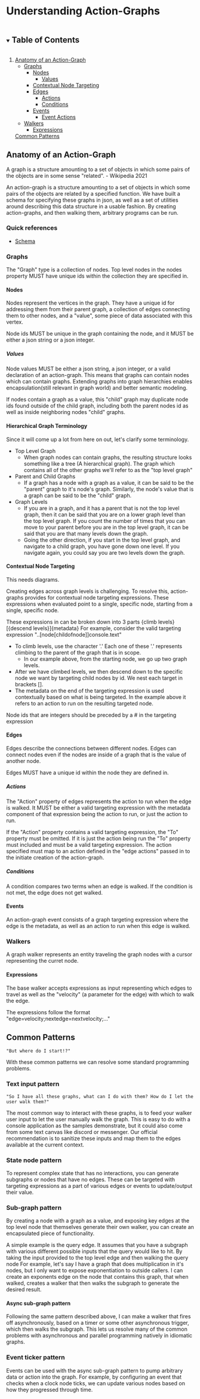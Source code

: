 # Understanding Action-Graphs
<details open="open">
  <summary><h2 style="display: inline-block">Table of Contents</h2></summary>
  <ol>
    <li>
      <a href="#anatomy-of-an-action-graph">Anatomy of an Action-Graph</a>
        <ul>
            <li>
                <a href="#prerequisites">Graphs</a>
                <ul>
                    <li>
                        <a href="#installation">Nodes</a>
                        <ul>
                            <li>
                                <a href="#installation">Values</a>
                            </li>
                        </ul>
                    </li>
                    <li>
                        <a href="#installation">Contextual Node Targeting</a>
                    </li>
                    <li>
                        <a href="#installation">Edges</a>
                        <ul>
                            <li>
                                <a href="#installation">Actions</a>
                            </li>
                            <li>
                                <a href="#installation">Conditions</a>
                            </li>
                        </ul>
                    </li>
                    <li>
                        <a href="#installation">Events</a>
                        <ul>
                            <li>
                                <a href="#installation">Event Actions</a>
                            </li>
                        </ul>
                    </li>
                </ul>
            </li>
            <li>
                <a href="#prerequisites">Walkers</a>
                <ul>
                    <li>
                        <a href="#prerequisites"> Expressions</a>
                    </li>
                </ul>
            </li>
        </ul>
    </li>
    <a href="#common-patterns">Common Patterns</a>
  </ol>
</details>

## Anatomy of an Action-Graph
A graph is a structure amounting to a set of objects in which some pairs of the objects are in some sense "related". - Wikipedia 2021

An action-graph is a structure amounting to a set of objects in which some pairs of the objects are related by a  specified function. We have built a schema for specifying these graphs in json, as well as a set of utilities around describing this data structure in a usable fashion. By creating action-graphs, and then walking them, arbitrary programs can be run.

### Quick references
- <a href="https://github.com/goldenwitch/action-graphs/blob/main/schema.json">Schema</a>

### Graphs
The "Graph" type is a collection of nodes. Top level nodes in the nodes property MUST have unique ids within the collection they are specified in.

#### Nodes
Nodes represent the vertices in the graph. They have a unique id for addressing them from their parent graph, a collection of edges connecting them to other nodes, and a "value", some piece of data associated with this vertex.

Node ids MUST be unique in the graph containing the node, and it MUST be either a json string or a json integer.

##### Values
Node values MUST be either a json string, a json integer, or a valid declaration of an action-graph.
This means that graphs can contain nodes which can contain graphs. Extending graphs into graph hierarchies enables encapsulation(still relevant in graph world) and better semantic modeling.

If nodes contain a graph as a value, this "child" graph may duplicate node ids found outside of the child graph, including both the parent nodes id as well as inside neighboring nodes "child" graphs.

#### Hierarchical Graph Terminology
Since it will come up a lot from here on out, let's clarify some terminology.

- Top Level Graph
    - When graph nodes can contain graphs, the resulting structure looks something like a tree (A hierarchical graph). The graph which contains all of the other graphs we'll refer to as the "top level graph"
- Parent and Child Graphs
    - If a graph has a node with a graph as a value, it can be said to be the "parent" graph to it's node's graph. Similarly, the node's value that is a graph can be said to be the "child" graph.
- Graph Levels
    - If you are in a graph, and it has a parent that is not the top level graph, then it can be said that you are on a lower graph level than the top level graph. If you count the number of times that you can move to your parent before you are in the top level graph, it can be said that you are that many levels down the graph.
    - Going the other direction, if you start in the top level graph, and navigate to a child graph, you have gone down one level. If you navigate again, you could say you are two levels down the graph.

#### Contextual Node Targeting
This needs diagrams.

Creating edges across graph levels is challenging. To resolve this, action-graphs provides for contextual node targeting expressions. These expressions when evaluated point to a single, specific node, starting from a single, specific node.

These expressions in can be broken down into 3 parts {climb levels}[{descend levels}]{metadata}
For example, consider the valid targeting expression "..[node[childofnode]]console.text"
- To climb levels, use the character '.' Each one of these '.' represents climbing to the parent of the graph that is in scope.
    - In our example above, from the starting node, we go up two graph levels.
- After we have climbed levels, we then descend down to the specific node we want by targeting child nodes by id. We nest each target in brackets [].
- The metadata on the end of the targeting expression is used contextually based on what is being targeted. In the example above it refers to an action to run on the resulting targeted node.

Node ids that are integers should be preceded by a # in the targeting expression

#### Edges
Edges describe the connections between different nodes. Edges can connect nodes even if the nodes are inside of a graph that is the value of another node.

Edges MUST have a unique id within the node they are defined in.

##### Actions
The "Action" property of edges represents the action to run when the edge is walked. It MUST be either a valid targeting expression with the metadata component of that expression being the action to run, or just the action to run.

If the "Action" property contains a valid targeting expression, the "To" property must be omitted. If it is just the action being run the "To" property must included and must be a valid targeting expression. The action specified must map to an action defined in the "edge actions" passed in to the initiate creation of the action-graph.

##### Conditions
A condition compares two terms when an edge is walked. If the condition is not met, the edge does not get walked.

#### Events
An action-graph event consists of a graph targeting expression where the edge is the metadata, as well as an action to run when this edge is walked.

### Walkers
A graph walker represents an entity traveling the graph nodes with a cursor representing the curret node.

#### Expressions
The base walker accepts expressions as input representing which edges to travel as well as the "velocity" (a parameter for the edge) with which to walk the edge.

The expressions follow the format "edge=velocity;nextedge=nextvelocity;..."

## Common Patterns
    "But where do I start!?"
With these common patterns we can resolve some standard programming problems.
### Text input pattern
    "So I have all these graphs, what can I do with them? How do I let the user walk them?"
The most common way to interact with these graphs, is to feed your walker user input to let the user manually walk the graph. This is easy to do with a console application as the samples demonstrate, but it could also come from some text canvas like discord or messenger.
Our official recommendation is to sanitize these inputs and map them to the edges available at the current context.
### State node pattern
To represent complex state that has no interactions, you can generate subgraphs or nodes that have no edges. These can be targeted with targeting expressions as a part of various edges or events to update/output their value.
### Sub-graph pattern
By creating a node with a graph as a value, and exposing key edges at the top level node that themselves generate their own walker, you can create an encapsulated piece of functionality.

A simple example is the query edge. It assumes that you have a subgraph with various different possible inputs that the query would like to hit. By taking the input provided to the top level edge and then walking the query node
For example, let's say I have a graph that does multiplication in it's nodes, but I only want to expose exponentiation to outside callers. I can create an exponents edge on the node that contains this graph, that when walked, creates a walker that then walks the subgraph to generate the desired result.
#### Async sub-graph pattern
Following the same pattern described above, I can make a walker that fires off asynchronously, based on a timer or some other asynchronous trigger, which then walks the subgraph. This lets us resolve many of the common problems with asynchronous and parallel programming natively in idiomatic graphs.
### Event ticker pattern
Events can be used with the async sub-graph pattern to pump arbitrary data or action into the graph. For example, by configuring an event that checks when a clock node ticks, we can update various nodes based on how they progressed through time.